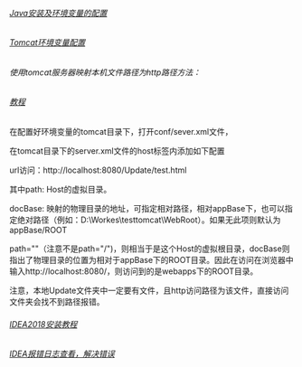 ###### [Java安装及环境变量的配置](https://blog.csdn.net/qq_38916130/article/details/81462128)

###### [Tomcat环境变量配置](https://jingyan.baidu.com/article/a3761b2bf2ee681577f9aa42.html)

###### 使用tomcat服务器映射本机文件路径为http路径方法：

###### [教程](https://blog.csdn.net/superit401/article/details/78244547)

在配置好环境变量的tomcat目录下，打开conf/sever.xml文件，

在tomcat目录下的server.xml文件的host标签内添加如下配置

<Context docBase="E:\TestUpdate" path="/Update" reloadable="true" />

url访问：http://localhost:8080/Update/test.html

其中path: Host的虚拟目录。

docBase: 映射的物理目录的地址，可指定相对路径，相对appBase下，也可以指定绝对路径（例如：D:\Workes\testtomcat\WebRoot）。如果无此项则默认为appBase/ROOT

path=""（注意不是path="/")，则相当于是这个Host的虚拟根目录，docBase则指出了物理目录的位置为相对于appBase下的ROOT目录。因此在访问在浏览器中输入http://localhost:8080/，则访问到的是webapps下的ROOT目录。

注意，本地Update文件夹中一定要有文件，且http访问路径为该文件，直接访问文件夹会找不到路径报错。

###### [IDEA2018安装教程](https://mp.weixin.qq.com/s/I7t4kpZS0PQY-mLEd7jAGw)

###### [IDEA报错日志查看，解决错误](https://blog.csdn.net/xianganyu8801/article/details/85125949)

